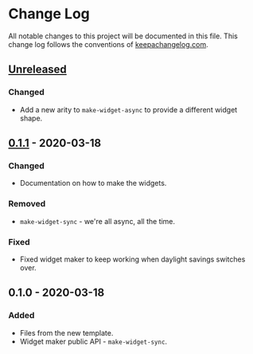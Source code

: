 # Change Log
All notable changes to this project will be documented in this file. This change log follows the conventions of [keepachangelog.com](http://keepachangelog.com/).

## [Unreleased]
### Changed
- Add a new arity to `make-widget-async` to provide a different widget shape.

## [0.1.1] - 2020-03-18
### Changed
- Documentation on how to make the widgets.

### Removed
- `make-widget-sync` - we're all async, all the time.

### Fixed
- Fixed widget maker to keep working when daylight savings switches over.

## 0.1.0 - 2020-03-18
### Added
- Files from the new template.
- Widget maker public API - `make-widget-sync`.

[Unreleased]: https://github.com/your-name/hello-seesaw/compare/0.1.1...HEAD
[0.1.1]: https://github.com/your-name/hello-seesaw/compare/0.1.0...0.1.1
